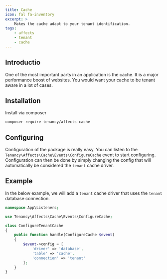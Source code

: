 ```yaml
---
title: Cache
icon: fal fa-inventory
excerpt: >
    Makes the cache adapt to your tenant identification.
tags:
    - affects
    - tenant
    - cache
---
```


## Introductio
One of the most important parts in an application is the cache. It is a major performance boost of websites. You would want your cache to be tenant aware in a lot of cases.

## Installation
Install via composer
```bash
composer require tenancy/affects-cache
```

## Configuring
Configuration of the package is really easy. You can listen to the `Tenancy\Affects\Cache\Events\ConfigureCache` event to start configuring. Configuration can then be done by simply changing the config that will automatically be considered the `tenant` cache driver.

## Example
In the below example, we will add a `tenant` cache driver that uses the `tenant` database connection.
```php
namespace App\Listeners;

use Tenancy\Affects\Cache\Events\ConfigureCache;

class ConfigureTenantCache
{
    public function handle(ConfigureCache $event)
    {
        $event->config = [
            'driver' => 'database',
            'table' => 'cache',
            'connection' => 'tenant'
        ];
    }
}
```